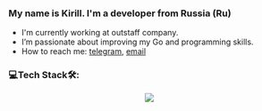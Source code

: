 ### My name is Kirill. I'm a developer from Russia (Ru)
- I'm currently working at outstaff company.
- I’m passionate about improving my Go and programming skills.
- How to reach me: [telegram](t.me/KentoNion), [email](mrKentoNion@gmail.com)
  
### 💻Tech Stack🛠:

<p align="center">
  <img src="https://skillicons.dev/icons?i=golang,ubuntu,windows,postgres,sqlite,docker,postman,obsidian," />
</p>
